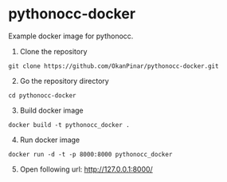 # pythonocc-docker
Example docker image for pythonocc.
1. Clone the repository
```
git clone https://github.com/OkanPinar/pythonocc-docker.git
```
2. Go the repository directory
```
cd pythonocc-docker
```
3. Build docker image
```
docker build -t pythonocc_docker .
```
4. Run docker image
```
docker run -d -t -p 8000:8000 pythonocc_docker
```
5. Open following url: http://127.0.0.1:8000/